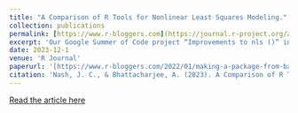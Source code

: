 ```yaml
---
title: "A Comparison of R Tools for Nonlinear Least Squares Modeling."
collection: publications
permalink: [https://www.r-bloggers.com](https://journal.r-project.org/articles/RJ-2023-091/RJ-2023-091.pdf)
excerpt: 'Our Google Summer of Code project “Improvements to nls ()” investigated rationalizing R tools for nonlinear regression and nonlinear estimation tools by considering usability, maintainability, and functionality, especially for a Gauss-Newton solver. The rich features of nls () are weakened by several deficiencies and inconsistencies such as a lack of stabilization of the Gauss-Newton solver. Further considerations are the usability and maintainability of the code base that provides the functionality nls () claims to offer. Various packages, including our nlsr, provide alternative capabilities. We consider the differences in goals, approaches, and features of different tools for nonlinear least squares modeling in R. Discussion of these matters is relevant to improving R generally as well as its nonlinear estimation tools. '
date: 2023-12-1
venue: 'R Journal'
paperurl: '[https://www.r-bloggers.com/2022/01/making-a-package-from-base-r-files/](https://journal.r-project.org/articles/RJ-2023-091/RJ-2023-091.pdf)'
citation: 'Nash, J. C., & Bhattacharjee, A. (2023). A Comparison of R Tools for Nonlinear Least Squares Modeling. R Journal, 15(4).'
---
```


[Read the article here](https://journal.r-project.org/articles/RJ-2023-091/RJ-2023-091.pdf)

<!--Recommended citation: Your Name, You. (2009). "Paper Title Number 1." <i>Journal 1</i>. 1(1).--->
